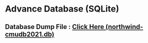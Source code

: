 # Advance Database (SQLite)
## Database Dump File : [Click Here (northwind-cmudb2021.db)](https://drive.google.com/file/d/1_P0SPqXpnNBtkQ-_ohkzlBbISb1f8TWe/view?usp=sharing)
